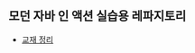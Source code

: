 ## 모던 자바 인 액션 실습용 레파지토리
- [교재 정리](https://github.com/hasunzo/Today-I-Learned/tree/main/java/%EB%AA%A8%EB%8D%98%20%EC%9E%90%EB%B0%94%20%EC%9D%B8%20%EC%95%A1%EC%85%98)